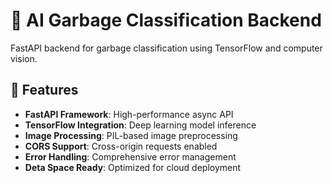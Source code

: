 # 🚀 AI Garbage Classification Backend

FastAPI backend for garbage classification using TensorFlow and computer vision.

## 🎯 Features

- **FastAPI Framework**: High-performance async API
- **TensorFlow Integration**: Deep learning model inference
- **Image Processing**: PIL-based image preprocessing
- **CORS Support**: Cross-origin requests enabled
- **Error Handling**: Comprehensive error management
- **Deta Space Ready**: Optimized for cloud deployment
